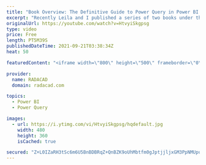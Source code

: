 ```yaml
---
title: "Book Overview: The Definitive Guide to Power Query in Power BI and Excel"
excerpt: "Recently Leila and I published a series of two books under the name of The Definitive Guide to Power Query in Power BI and Excel. Both books are now available in ebook and paperback format on Amazon and Google Play Books. In this video, I'll explain some details about the book, the agenda, and who is"
originalUrl: https://youtube.com/watch?v=HtvyiSkgpsg
type: video
price: Free
length: PT5M39S
publishedDateTime: 2021-09-21T03:38:34Z
heat: 50

featuredContent: "<iframe width=\"800\" height=\"500\" frameborder=\"0\" src=\"https://www.youtube.com/embed/HtvyiSkgpsg\" allow=\"accelerometer; autoplay; encrypted-media; gyroscope; picture-in-picture\" allowfullscreen></iframe>"

provider:
  name: RADACAD
  domain: radacad.com

topics:
  - Power BI
  - Power Query

images:
  - url: https://i.ytimg.com/vi/HtvyiSkgpsg/hqdefault.jpg
    width: 480
    height: 360
    isCached: true

secured: "Z+L0IZaRH3tSc6m6U5BnBDBRqZ+QnBZK9oUhMbtfm0gJptjjljxGM3PpNMUpu4csEqIwEOX/zQ2pfaH3I/azxEshW9KF46TszmrrlHBF77wsgrC33DOTVvWUVfzuaLUPVOIhMbs3PVM5Mi+sHLwwZEi4sHFcFPsNhiFWNPmHtU9fYqie0tyglNj8gVH8tdC1Kj/THu+Buownj59Agu2FKEwmqIViiLzIJ2wv2BI3isq/JLslaQaEk5MQOvmpVKFP9vaxfU481VReJBqODi08eZqTWnwgToEd5rwlEHWH4wv37qTAnDejw49LqX9K8ICjvXJYIrZ54VJXaS25+IVkh6i7mCW1GAvP4vm6Q9jRvcl/oh45ihPB//g2jcjS653q1MIRdY438NyR6+m9i9NBuHzt7ctBUXE+ir5WYK0w2n4=;hQBckh6uSI/4sT4unTsa3A=="
---
```


